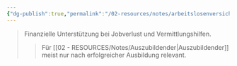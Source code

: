 ```yaml
---
{"dg-publish":true,"permalink":"/02-resources/notes/arbeitslosenversicherung/","tags":["sozialversicherung/absicherung"],"noteIcon":"","updated":"2025-09-05T10:12:28.178+02:00"}
---
```


>Finanzielle Unterstützung bei Jobverlust und Vermittlungshilfen.
>>Für [[02 - RESOURCES/Notes/Auszubildender\|Auszubildender]] meist nur nach erfolgreicher Ausbildung relevant.